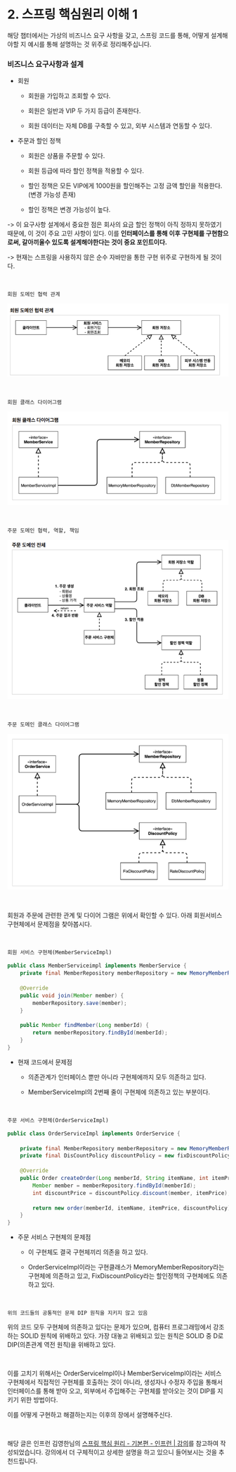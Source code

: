 # 2. 스프링 핵심원리 이해 1

해당 챕터에서는 가상의 비즈니스 요구 사항을 갖고, 스프링 코드를 통해, 어떻게 설계해야할 지 예시를 통해 설명하는 것 위주로 정리해주십니다.

### 비즈니스 요구사항과 설계

- 회원
  
  - 회원을 가입하고 조회할 수 있다.
  
  - 회원은 일반과 VIP 두 가지 등급이 존재한다.
  
  - 회원 데이터는 자체 DB를 구축할 수 있고, 외부 시스템과 연동할 수 있다.

- 주문과 할인 정책
  
  - 회원은 상품을 주문할 수 있다.
  
  - 회원 등급에 따라 할인 정책을 적용할 수 있다.
  
  - 할인 정책은 모든 VIP에게 1000원을 할인해주는 고정 금액 할인을 적용한다.(변경 가능성 존재)
  
  - 할인 정책은 변경 가능성이 높다.

-> 이 요구사항 설계에서 중요한 점은 회사의 요금 할인 정책이 아직 정하지 못하였기 때문에, 이 것이 주요 고민 사항이 있다. 이를 **인터페이스를 통해 이후 구현체를 구현함으로써, 갈아끼울수 있도록 설계해야한다는 것이 중요 포인트이다.**

-> 현재는 스프링을 사용하지 않은 순수 자바만을 통한 구현 위주로 구현하게 될 것이다.

<br>

`회원 도메인 협력 관계`

![](./assets/2-1-1_회원%20도메인%20협력%20관계.png)

<br>

`회원 클래스 다이어그램`

![](./assets/2-1-2_회원%20클래스%20다이어그램.png)

<br>

`주문 도메인 협력, 역할, 책임`

![](./assets/2-1-3%20주문%20도메인%20협력%20관계.png)

<br>

`주문 도메인 클래스 다이어그램`

![](./assets/2-1-4%20주문%20클래스%20다이어그램.png)

<br>

회원과 주문에 관련한 관계 및 다이어 그램은 위에서 확인할 수 있다. 아래 회원서비스 구현체에서 문제점을 찾아봅시다.

<br>

`회원 서비스 구현체(MemberServiceImpl)`

```java
public class MemberServiceimpl implements MemberService {
    private final MemberRepository memberRepository = new MemoryMemberRepository();

    @Override
    public void join(Member member) {
        memberRepository.save(member);
    }

    public Member findMember(Long memberId) {
        return memberRepository.findById(memberId);
    }
}
```

- 현재 코드에서 문제점
  
  - 의존관계가 인터페이스 뿐만 아니라 구현체에까지 모두 의존하고 있다.
  
  - MemberServiceImpl의 2번째 줄이 구현체에 의존하고 있는 부분이다.

<br>

`주문 서비스 구현체(OrderServiceImpl)`

```java
public class OrderServiceImpl implements OrderService {

    private final MemberRepository memberRepository = new MemoryMemberRepository();
    private final DisCountPolicy discountPolicy = new fixDiscountPolicy;

    @Override
    public Order createOrder(Long memberId, String itemName, int itemPrice) {
        Member member = memberRepository.findById(memberId);
        int discountPrice = discountPolicy.discount(member, itemPrice);

        return new order(memberId, itemName, itemPrice, discountPolicy);
    }
}
```

- 주문 서비스 구현체의 문제점
  
  - 이 구현체도 결국 구현체끼리 의존을 하고 있다.
  
  - OrderServiceImpl이라는 구현클래스가 MemoryMemberRepository라는 구현체에 의존하고 있고, FixDiscountPolicy라는 할인정책의 구현체에도 의존하고 있다.

<br>

`위의 코드들의 공통적인 문제 DIP 원칙을 지키지 않고 있음`

위의 코드 모두 구현체에 의존하고 있다는 문제가 있으며, 컴퓨터 프로그래밍에서 강조하는 SOLID 원칙에 위배하고 있다. 가장 대놓고 위배되고 있는 원칙은 SOLID 중 D로 DIP(의존관계 역전 원칙)을 위배하고 있다.

<br>

이를 고치기 위해서는 OrderServiceImpl이나 MemberServiceImpl이라는 서비스 구현체에서 직접적인 구현체를 호출하는 것이 아니라, 생성자나 수정자 주입을 통해서 인터페이스를 통해 받아 오고, 외부에서 주입해주는 구현체를 받아오는 것이 DIP를 지키기 위한 방법이다.

이를 어떻게 구현하고 해결하는지는 이후의 장에서 설명해주신다.

<br>

해당 글은 인프런 김영한님의 [스프링 핵심 원리 - 기본편 - 인프런 | 강의](https://www.inflearn.com/course/%EC%8A%A4%ED%94%84%EB%A7%81-%ED%95%B5%EC%8B%AC-%EC%9B%90%EB%A6%AC-%EA%B8%B0%EB%B3%B8%ED%8E%B8/dashboard)를 참고하여 작성되었습니다. 강의에서 더 구체적이고 상세한 설명을 하고 있으니 들어보시는 것을 추천드립니다.
